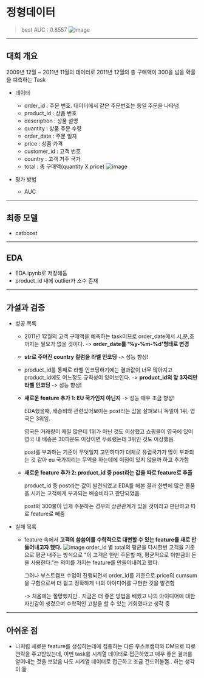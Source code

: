 # 정형데이터
> best AUC : 0.8557
![image](https://user-images.githubusercontent.com/54899906/120735668-fa602980-c525-11eb-82f9-e14bfb5eba56.png)
---
## 대회 개요
2009년 12월 ~ 2011년 11월의 데이터로 2011년 12월의 총 구매액이 300을 넘을 확률을 예측하는 Task
- 데이터
  - order_id : 주문 번호. 데이터에서 같은 주문번호는 동일 주문을 나타냄
  - product_id : 상품 번호
  - description : 상품 설명
  - quantity : 상품 주문 수량
  - order_date : 주문 일자
  - price : 상품 가격
  - customer_id : 고객 번호
  - country : 고객 거주 국가
  - total : 총 구매액(quantity X price)
![image](https://user-images.githubusercontent.com/54899906/120739239-2b435d00-c52c-11eb-856a-fd2df35591e3.png)

- 평가 방법
  - AUC
---
## 최종 모델
- catboost
---
## EDA
- EDA.ipynb로 저장해둠
- product_id 내에 outlier가 소수 존재
---
## 가설과 검증
- 성공 목록
  - 2011년 12월의 고객 구매액을 예측하는 task이므로 order_date에서 시,분,초까지는 필요가 없을 것이다. -> **order_date를 '%y-%m-%d'형태로 변경**
  - **str로 주어진 country 컬럼을 라벨 인코딩** -> 성능 향상!
  - product_id를 통째로 라벨 인코딩하기에는 결과값이 너무 많아지고 product_id에도 어느정도 규칙성이 있어보인다. -> **product_id의 앞 3자리만 라벨 인코딩** -> 성능 향상!
  - **새로운 feature 추가 1: EU 국가인지 아닌지** -> 성능 매우 조금 향상!
    
    EDA했을때, 배송비와 관련있어보이는 post라는 값을 살펴보니 독일이 1위, 영국은 3위임.
    
    영국은 거래량이 제일 많은데 1위가 아닌 것도 이상했고 쇼핑몰이 영국에 있어 영국 내 배송은 30파운드 이상이면 무료랬는데 3위인 것도 이상했음.
    
    post를 부과하는 기준이 무엇일지 고민하다가 대체로 유럽국가가 많이 부과되는 것 같아 eu 국가끼리는 무역을 하는데에 이점이 있지 않을까 하고 추가함
  - **새로운 feature 추가 2: product_id 중 post라는 값을 따로 feature로 추출**

    product_id 중 post라는 값이 발견되었고 EDA를 해본 결과 한번에 많은 물품을 시키는 고객에게 부과되는 배송비라고 판단되었음.
    
    post와 300불이 넘게 주문하는 경우의 상관관계가 있을 것이라고 판단하고 따로 feature로 빼줌
- 실패 목록
  - feature 속에서 **고객의 씀씀이를 수학적으로 대변할 수 있는 feature를 새로 만들어내고자 했다.**
    ![image](https://user-images.githubusercontent.com/54899906/120737117-75c2da80-c528-11eb-8fa6-bdb0ef51a310.png)
    order_id 별 total의 평균을 다시한번 고객을 기준으로 평균 내주는 방식으로 "이 고객은 한번 주문할 때, 평균적으로 이만큼의 돈을 사용한다."는 의미를 가지는 feature를 만들어내려고 했다.
    
    그러나 부스트캠프 수업이 진행되면서 order_id를 기준으로 price의 cumsum을 구함으로써 더 쉽고 정확하게 나의 아이디어를 구현한 것을 발견함
    
    -> 처음에는 절망했지만.. 지금은 더 좋은 방법을 배웠고 나의 아이디어에 대한 자신감이 생겼으며 수학적인 고찰을 할 수 있는 기회였다고 생각 중

---
## 아쉬운 점
- 나처럼 새로운 feature를 생성하는데에 집중하는 다른 부스트캠퍼와 DM으로 따로 연락을 주고받았는데, 이번 task를 시계열 데이터로 접근하였고 매우 좋은 결과를 얻어내는 것을 보았음
  나도 시계열 데이터로 접근하고 조금 건드려볼껄.. 하는 생각이 듦
